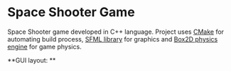 # Space Shooter Game

Space Shooter game developed in C++ language. 
Project uses [CMake](https://cmake.org/) for automating build process,  [SFML library](github.com/SFML/SFML) for graphics and [Box2D physics engine]([https://cmake.org/](https://github.com/erincatto/box2d)) for game physics. 

**GUI layout: **


